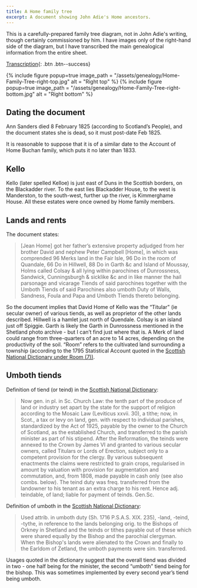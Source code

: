 ```yaml
---
title: A Home family tree
excerpt: A document showing John Adie's Home ancestors.
---
```


This is a carefully-prepared family tree diagram, not in John Adie's writing, though certainly commissioned by him. I have images only of the right-hand side of the diagram, but I have transcribed the main genealogical information from the entire sheet.

[Transcription](/assets/genealogy/Home-Family-Tree-transcription.pdf){: .btn .btn--success}

{% include figure popup=true
    image_path = "/assets/genealogy/Home-Family-Tree-right-top.jpg"
    alt = "Right top"
%}
{% include figure popup=true
    image_path = "/assets/genealogy/Home-Family-Tree-right-bottom.jpg"
    alt = "Right bottom"
%}

## Dating the document

Ann Sanders died 8 February 1825 (according to Scotland’s People), and the document states she is dead, so it must post-date Feb 1825.

It is reasonable to suppose that it is of a similar date to the Account of Home Buchan family, which puts it no later than 1833.

## Kello

Kello (later spelled Kelloe) is just east of Duns in the Scottish borders, on the Blackadder river. To the east lies Blackadder House, to the west is Manderston, to the south-west, further up the river, is Kimmerghame House. All these estates were once owned by Home family members.

## Lands and rents

The document states:

> [Jean Home] got her father’s extensive property adjudged from her brother David and nephew Peter Campbell [Home], in which was comprended 96 Merks land in the Fair Isle, 96 Do in the room of  Quandale, 66 Do in Hillwell, 88 Do in Garth &c and Island of Moussay, Holms called Colsay & all lying within parochines of Dunrossness, Sandwick, Cunningsburgh & sicklike &c and in like manner the hail parsonage and vicarage Tiends of said parochines together with the Umboth Tiends of said Parochines also umboth Duty of Walls, Sandness, Foula and Papa and Umboth Tiends thereto belonging.

So the document implies that David Home of Kello was the “Titular” (ie secular owner) of various tiends, as well as proprietor of the other lands described.
Hillwell is a hamlet just north of Quendale. Colsay is an island just off Spiggie. Garth is likely the Garth in Dunrossness mentioned in the Shetland photo archive - but I can’t find just where that is.
A Merk of land could range from three-quarters of an acre to 14 acres, depending on the productivity of the soil.
“Room” refers to the cultivated land surrounding a township (according to the 1795 Statistical Account quoted in the [Scottish National Dictionary under Room (7))](https://www.dsl.ac.uk/entry/snd/room_n1_adj_v).

## Umboth tiends

Definition of tiend (or teind) in the [Scottish National Dictionary](https://www.dsl.ac.uk/entry/snd/teind_n1_v1):

> Now gen. in pl. in Sc. Church Law: the tenth part of the produce of land or industry set apart by the state for the support of religion according to the Mosaic Law (Leviticus xxvii. 30), a tithe; now, in Scot., a tax or levy on land, gen. with respect to individual parishes, standardized by the Act of 1925, payable by the owner to the Church of Scotland, as the established Church, and transferred to the parish minister as part of his stipend. After the Reformation, the teinds were annexed to the Crown by James VI and granted to various secular owners, called Titulars or Lords of Erection, subject only to a competent provision for the clergy. By various subsequent enactments the claims were restricted to grain crops, regularised in amount by valuation with provision for augmentation and commutation, and, from 1808, made payable in cash only (see also combs. below). The teind duty was freq. transferred from the landowner to his tenant as an extra charge to his rent. Hence adj. teindable, of land; liable for payment of teinds. Gen.Sc.

Definition of umboth in the [Scottish National Dictionary](https://www.dsl.ac.uk/entry/snd/umboth):

> Used attrib. in umboth duty (Sh. 1716 P.S.A.S. XIX. 235), -land, -teind, -tythe, in reference to the lands belonging orig. to the Bishops of Orkney in Shetland and the teinds or tithes payable out of these which were shared equally by the Bishop and the parochial clergyman. When the Bishop's lands were alienated to the Crown and finally to the Earldom of Zetland, the umboth payments were sim. transferred.

Usages quoted in the dictionary suggest that the overall tiend was divided in two - one half being for the minister, the second “umboth” tiend being for the bishop. This was sometimes implemented by every second year’s tiend being umboth.
